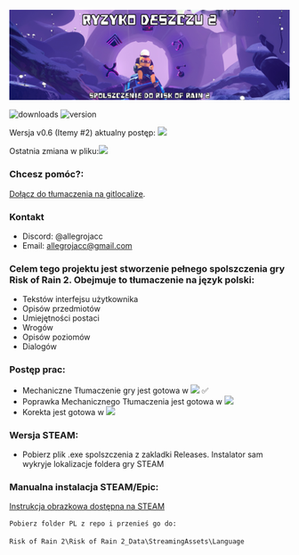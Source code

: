 
![Logo](ryzyko-deszczu.png)

![downloads](https://img.shields.io/github/downloads/allegrojacc/Risk-of-Rain-2-PL/total?label=Pobrano) ![version](https://img.shields.io/github/v/release/allegrojacc/Risk-of-Rain-2-PL?label=Aktualna%20wersja%20spolszczenia)


Wersja v0.6 (Itemy #2) aktualny postęp: ![](https://geps.dev/progress/90)

Ostatnia zmiana w pliku:![](https://img.shields.io/badge/07.06.2024-15%3A22-red)

### Chcesz pomóc?:
[Dołącz do tłumaczenia na gitlocalize](https://gitlocalize.com/repo/9490/).

### Kontakt
* Discord: @allegrojacc
* Email: allegrojacc@gmail.com


### Celem tego projektu jest stworzenie pełnego spolszczenia gry Risk of Rain 2. Obejmuje to tłumaczenie na język polski:

* Tekstów interfejsu użytkownika
* Opisów przedmiotów
* Umiejętności postaci
* Wrogów
* Opisów poziomów
* Dialogów

### Postęp prac:

* Mechaniczne Tłumaczenie gry jest gotowa w ![](https://geps.dev/progress/100) ✅
* Poprawka Mechanicznego Tłumaczenia jest gotowa w ![](https://geps.dev/progress/60)
* Korekta jest gotowa w ![](https://geps.dev/progress/20)



### Wersja STEAM:



* Pobierz plik .exe spolszczenia z zakladki Releases. Instalator sam wykryje lokalizacje foldera gry STEAM



 ### Manualna instalacja STEAM/Epic:

[Instrukcja obrazkowa dostępna na STEAM](https://steamcommunity.com/sharedfiles/filedetails/?id=3235200757 'Instrukcja Steam')

```
Pobierz folder PL z repo i przenieś go do:

Risk of Rain 2\Risk of Rain 2_Data\StreamingAssets\Language
```
    
